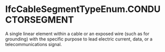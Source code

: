 IfcCableSegmentTypeEnum.CONDUCTORSEGMENT
========================================
A single linear element within a cable or an exposed wire (such as for
grounding) with the specific purpose to lead electric current, data, or a
telecommunications signal.


